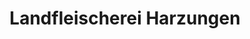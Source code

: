 ---
title: "Landfleischerei Harzungen"
url: /nordhausen/landfleischerei-harzungen/
shop: Metzgerei
---